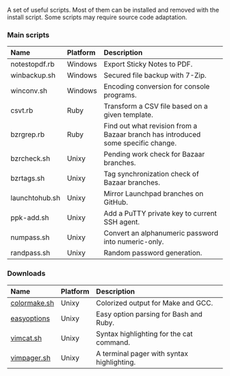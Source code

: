 A set of useful scripts. Most of them can be installed and removed with the
install script. Some scripts may require source code adaptation.

### Main scripts

Name              | Platform | Description
:---------------- | :------- | :----------
notestopdf.rb     | Windows  | Export Sticky Notes to PDF.
winbackup.sh      | Windows  | Secured file backup with 7-Zip.
winconv.sh        | Windows  | Encoding conversion for console programs.
csvt.rb           | Ruby     | Transform a CSV file based on a given template.
bzrgrep.rb        | Ruby     | Find out what revision from a Bazaar branch has introduced some specific change.
bzrcheck.sh       | Unixy    | Pending work check for Bazaar branches.
bzrtags.sh        | Unixy    | Tag synchronization check of Bazaar branches.
launchtohub.sh    | Unixy    | Mirror Launchpad branches on GitHub.
ppk-add.sh        | Unixy    | Add a PuTTY private key to current SSH agent.
numpass.sh        | Unixy    | Convert an alphanumeric password into numeric-only.
randpass.sh       | Unixy    | Random password generation.

### Downloads

Name              | Platform | Description
:---------------- | :------- | :----------
[colormake.sh][1] | Unixy    |  Colorized output for Make and GCC.
[easyoptions][2]  | Unixy    |  Easy option parsing for Bash and Ruby.
[vimcat.sh][3]    | Unixy    |  Syntax highlighting for the cat command.
[vimpager.sh][3]  | Unixy    |  A terminal pager with syntax highlighting.

[1]: https://github.com/renatosilva/colormake
[2]: https://github.com/renatosilva/easyoptions
[3]: https://github.com/rkitover/vimpager
